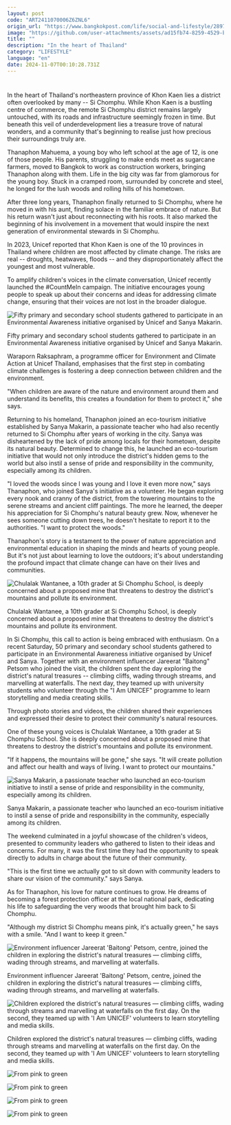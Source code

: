 ```yaml
---
layout: post
code: "ART2411070006Z6ZNL6"
origin_url: "https://www.bangkokpost.com/life/social-and-lifestyle/2897813/from-pink-to-green"
image: "https://github.com/user-attachments/assets/ad15fb74-8259-4529-b48d-8b48cd38ed9f"
title: ""
description: "In the heart of Thailand"
category: "LIFESTYLE"
language: "en"
date: 2024-11-07T00:10:28.731Z
---
```


# 

In the heart of Thailand's northeastern province of Khon Kaen lies a district often overlooked by many -- Si Chomphu. While Khon Kaen is a bustling centre of commerce, the remote Si Chomphu district remains largely untouched, with its roads and infrastructure seemingly frozen in time. But beneath this veil of underdevelopment lies a treasure trove of natural wonders, and a community that's beginning to realise just how precious their surroundings truly are.

Thanaphon Mahuema, a young boy who left school at the age of 12, is one of those people. His parents, struggling to make ends meet as sugarcane farmers, moved to Bangkok to work as construction workers, bringing Thanaphon along with them. Life in the big city was far from glamorous for the young boy. Stuck in a cramped room, surrounded by concrete and steel, he longed for the lush woods and rolling hills of his hometown.

After three long years, Thanaphon finally returned to Si Chomphu, where he moved in with his aunt, finding solace in the familiar embrace of nature. But his return wasn't just about reconnecting with his roots. It also marked the beginning of his involvement in a movement that would inspire the next generation of environmental stewards in Si Chomphu.

In 2023, Unicef reported that Khon Kaen is one of the 10 provinces in Thailand where children are most affected by climate change. The risks are real -- droughts, heatwaves, floods -- and they disproportionately affect the youngest and most vulnerable.

To amplify children's voices in the climate conversation, Unicef recently launched the #CountMeIn campaign. The initiative encourages young people to speak up about their concerns and ideas for addressing climate change, ensuring that their voices are not lost in the broader dialogue.

![Fifty primary and secondary school students gathered to participate in an Environmental Awareness initiative organised by Unicef and Sanya Makarin.](https://github.com/user-attachments/assets/fe49957b-dc8d-4767-a6a8-e3c2a20f4ebe)

Fifty primary and secondary school students gathered to participate in an Environmental Awareness initiative organised by Unicef and Sanya Makarin.

Waraporn Raksaphram, a programme officer for Environment and Climate Action at Unicef Thailand, emphasises that the first step in combating climate challenges is fostering a deep connection between children and the environment.

"When children are aware of the nature and environment around them and understand its benefits, this creates a foundation for them to protect it," she says.

Returning to his homeland, Thanaphon joined an eco-tourism initiative established by Sanya Makarin, a passionate teacher who had also recently returned to Si Chomphu after years of working in the city. Sanya was disheartened by the lack of pride among locals for their hometown, despite its natural beauty. Determined to change this, he launched an eco-tourism initiative that would not only introduce the district's hidden gems to the world but also instil a sense of pride and responsibility in the community, especially among its children.

"I loved the woods since I was young and I love it even more now," says Thanaphon, who joined Sanya's initiative as a volunteer. He began exploring every nook and cranny of the district, from the towering mountains to the serene streams and ancient cliff paintings. The more he learned, the deeper his appreciation for Si Chomphu's natural beauty grew. Now, whenever he sees someone cutting down trees, he doesn't hesitate to report it to the authorities. "I want to protect the woods."

Thanaphon's story is a testament to the power of nature appreciation and environmental education in shaping the minds and hearts of young people. But it's not just about learning to love the outdoors; it's about understanding the profound impact that climate change can have on their lives and communities.

![Chulalak Wantanee, a 10th grader at Si Chomphu School, is deeply concerned about a proposed mine that threatens to destroy the district's mountains and pollute its environment.](https://github.com/user-attachments/assets/b235b4d4-f752-4890-846d-5bb2594cdc4c)

Chulalak Wantanee, a 10th grader at Si Chomphu School, is deeply concerned about a proposed mine that threatens to destroy the district's mountains and pollute its environment.

In Si Chomphu, this call to action is being embraced with enthusiasm. On a recent Saturday, 50 primary and secondary school students gathered to participate in an Environmental Awareness initiative organised by Unicef and Sanya. Together with an environment influencer Jareerat "Baitong" Petsom who joined the visit, the children spent the day exploring the district's natural treasures -- climbing cliffs, wading through streams, and marvelling at waterfalls. The next day, they teamed up with university students who volunteer through the "I Am UNICEF" programme to learn storytelling and media creating skills.

Through photo stories and videos, the children shared their experiences and expressed their desire to protect their community's natural resources.

One of these young voices is Chulalak Wantanee, a 10th grader at Si Chomphu School. She is deeply concerned about a proposed mine that threatens to destroy the district's mountains and pollute its environment.

"If it happens, the mountains will be gone," she says. "It will create pollution and affect our health and ways of living. I want to protect our mountains."

![Sanya Makarin, a passionate teacher who launched an eco-tourism initiative to instil a sense of pride and responsibility in the community, especially among its children.](https://github.com/user-attachments/assets/c28e6731-3611-4da7-a181-2c1a75929847)

Sanya Makarin, a passionate teacher who launched an eco-tourism initiative to instil a sense of pride and responsibility in the community, especially among its children.

The weekend culminated in a joyful showcase of the children's videos, presented to community leaders who gathered to listen to their ideas and concerns. For many, it was the first time they had the opportunity to speak directly to adults in charge about the future of their community.

"This is the first time we actually got to sit down with community leaders to share our vision of the community." says Sanya.

As for Thanaphon, his love for nature continues to grow. He dreams of becoming a forest protection officer at the local national park, dedicating his life to safeguarding the very woods that brought him back to Si Chomphu.

"Although my district Si Chomphu means pink, it's actually green," he says with a smile. "And I want to keep it green."

![Environment influencer Jareerat 'Baitong' Petsom, centre, joined the children in exploring the district's natural treasures — climbing cliffs, wading through streams, and marvelling at waterfalls.](https://github.com/user-attachments/assets/39ced5ab-14ee-4439-9c82-652d8b76fe2f)

Environment influencer Jareerat 'Baitong' Petsom, centre, joined the children in exploring the district's natural treasures — climbing cliffs, wading through streams, and marvelling at waterfalls.

![Children explored the district's natural treasures — climbing cliffs, wading through streams and marvelling at waterfalls on the first day. On the second, they teamed up with 'I Am UNICEF' volunteers to learn storytelling and media skills.](https://static.bangkokpost.com/media/content/dcx/2024/11/07/5336493.jpg)

Children explored the district's natural treasures — climbing cliffs, wading through streams and marvelling at waterfalls on the first day. On the second, they teamed up with 'I Am UNICEF' volunteers to learn storytelling and media skills.

![From pink to green](https://github.com/user-attachments/assets/3fcf0949-a8cb-4151-a88c-fb0ee78737b7)

![From pink to green](https://static.bangkokpost.com/media/content/dcx/2024/11/07/5336503.jpg)

![From pink to green](https://github.com/user-attachments/assets/b336be7f-e040-490d-b6ce-19577b0d5a10)

![From pink to green](https://static.bangkokpost.com/media/content/dcx/2024/11/07/5336513.jpg)